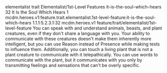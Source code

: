 <ability>
  <metadata>
    <class>elementalist</class>
    <feature_type>trait</feature_type>
    <file_dpath>Elementalist/1st-Level Features</file_dpath>
    <item_id>it-is-the-soul-which-hears</item_id>
    <item_index>32</item_index>
    <item_name>It Is the Soul Which Hears</item_name>
    <level>1</level>
    <scc>mcdm.heroes.v1:feature.trait.elementalist.1st-level-feature:it-is-the-soul-which-hears</scc>
    <scdc>1.1.1:5.2.3.1:32</scdc>
    <source>mcdm.heroes.v1</source>
    <type>feature/trait/elementalist/1st-level-feature</type>
  </metadata>
  <effects>
    <effect type="mundane">You can speak with and understand animals, beasts, and plant creatures, even if they don&apos;t share a language with you. Your ability to communicate with these creatures doesn&apos;t make them inherently more intelligent, but you can use Reason instead of Presence while making tests to influence them.
Additionally, you can touch a living plant that is not a plant creature to communicate with it telepathically. You can use words to communicate with the plant, but it communicates with you only by transmitting feelings and sensations that can&apos;t be overly specific.</effect>
  </effects>
</ability>
